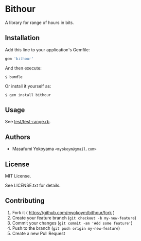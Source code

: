 # Bithour

A library for range of hours in bits.

## Installation

Add this line to your application's Gemfile:

```ruby
gem 'bithour'
```

And then execute:

    $ bundle

Or install it yourself as:

    $ gem install bithour

## Usage

See [test/test-range.rb](https://github.com/myokoym/bithour/blob/master/test/test-range.rb).

## Authors

* Masafumi Yokoyama `<myokoym@gmail.com>`

## License

MIT License.

See LICENSE.txt for details.

## Contributing

1. Fork it ( https://github.com/myokoym/bithour/fork )
2. Create your feature branch (`git checkout -b my-new-feature`)
3. Commit your changes (`git commit -am 'Add some feature'`)
4. Push to the branch (`git push origin my-new-feature`)
5. Create a new Pull Request
